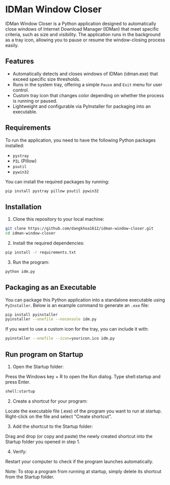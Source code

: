 # IDMan Window Closer

IDMan Window Closer is a Python application designed to automatically close windows of Internet Download Manager (IDMan) that meet specific criteria, such as size and visibility. The application runs in the background as a tray icon, allowing you to pause or resume the window-closing process easily.

## Features

- Automatically detects and closes windows of IDMan (idman.exe) that exceed specific size thresholds.
- Runs in the system tray, offering a simple `Pause` and `Exit` menu for user control.
- Custom tray icon that changes color depending on whether the process is running or paused.
- Lightweight and configurable via PyInstaller for packaging into an executable.

## Requirements

To run the application, you need to have the following Python packages installed:

- `pystray`
- `PIL` (Pillow)
- `psutil`
- `pywin32`

You can install the required packages by running:

```bash
pip install pystray pillow psutil pywin32
```

## Installation

1. Clone this repository to your local machine:

```bash
git clone https://github.com/dangkhoa1612/idman-window-closer.git
cd idman-window-closer
```

2. Install the required dependencies:

```bash
pip install -r requirements.txt
```

3. Run the program:

```bash
python idm.py
```

## Packaging as an Executable

You can package this Python application into a standalone executable using `PyInstaller`. Below is an example command to generate an `.exe` file:

```bash
pip install pyinstaller
pyinstaller --onefile --noconsole idm.py
```
If you want to use a custom icon for the tray, you can include it with:

```bash
pyinstaller --onefile --icon=youricon.ico idm.py
```
## Run program on Startup

1. Open the Startup folder:

Press the Windows key + R to open the Run dialog.
Type shell:startup and press Enter.

```bash
shell:startup
```

2. Create a shortcut for your program:

Locate the executable file (.exe) of the program you want to run at startup.
Right-click on the file and select "Create shortcut".


3. Add the shortcut to the Startup folder:

Drag and drop (or copy and paste) the newly created shortcut into the Startup folder you opened in step 1.


4. Verify:

Restart your computer to check if the program launches automatically.

Note: To stop a program from running at startup, simply delete its shortcut from the Startup folder.

